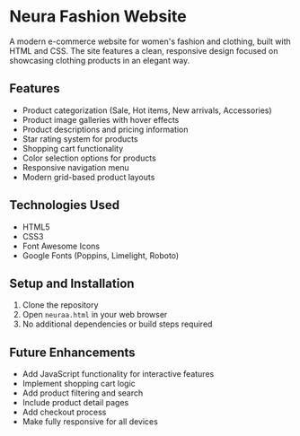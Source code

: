 # Neura Fashion Website

A modern e-commerce website for women's fashion and clothing, built with HTML and CSS. The site features a clean, responsive design focused on showcasing clothing products in an elegant way.

## Features

- Product categorization (Sale, Hot items, New arrivals, Accessories)
- Product image galleries with hover effects
- Product descriptions and pricing information 
- Star rating system for products
- Shopping cart functionality
- Color selection options for products
- Responsive navigation menu
- Modern grid-based product layouts

## Technologies Used

- HTML5
- CSS3
- Font Awesome Icons
- Google Fonts (Poppins, Limelight, Roboto)

## Setup and Installation

1. Clone the repository
2. Open `neuraa.html` in your web browser
3. No additional dependencies or build steps required

## Future Enhancements

- Add JavaScript functionality for interactive features
- Implement shopping cart logic
- Add product filtering and search
- Include product detail pages
- Add checkout process
- Make fully responsive for all devices




